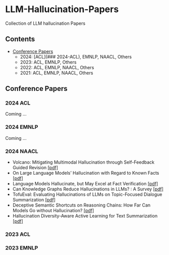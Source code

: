 # LLM-Hallucination-Papers
Collection of LLM hallucination Papers

## Contents
- [Conference Papers](##Conference-Papers)
	- 2024: [ACL](### 2024-ACL), EMNLP, NAACL, Others
	- 2023: ACL, EMNLP, Others
	- 2022: ACL, EMNLP, NAACL, Others
	- 2021: ACL, EMNLP, NAACL, Others

## Conference Papers

### 2024 ACL
Coming ...
### 2024 EMNLP
Coming ...
### 2024 NAACL
- Volcano: Mitigating Multimodal Hallucination through Self-Feedback Guided Revision [[pdf]](https://aclanthology.org/2024.naacl-long.23/)
- On Large Language Models’ Hallucination with Regard to Known Facts [[pdf]](https://aclanthology.org/2024.naacl-long.60/)
- Language Models Hallucinate, but May Excel at Fact Verification [[pdf]](https://aclanthology.org/2024.naacl-long.62/)
- Can Knowledge Graphs Reduce Hallucinations in  LLMs? : A Survey [[pdf]](https://aclanthology.org/2024.naacl-long.219/)
- TofuEval: Evaluating Hallucinations of  LLMs on Topic-Focused Dialogue Summarization [[pdf]](https://aclanthology.org/2024.naacl-long.251/)
- Deceptive Semantic Shortcuts on Reasoning Chains: How Far Can Models Go without Hallucination? [[pdf]](https://aclanthology.org/2024.naacl-long.424/)
- Hallucination Diversity-Aware Active Learning for Text Summarization [[pdf]](https://aclanthology.org/2024.naacl-long.479/)

### 2023 ACL

### 2023 EMNLP


<!--stackedit_data:
eyJoaXN0b3J5IjpbOTExMDU1MDU4LDY1MTQwNjU5LDEyMDM3Mz
ExMjIsMjAzNjQwODEwLDcyOTY3NDg0MCwtODg3MjE1MjQwLDIw
OTQyODcwMTYsLTk1MzU3NjUwMiwtNjY2NDAzNzMzLDkyNzc5Nz
ExOCwyMTIwMDQyMTUwLC01MTE3Nzg2NDksMjA0OTkyMTQ5Mywt
NDgwNzg5OTcyLC0xMTE4NTk3Mjk2XX0=
-->